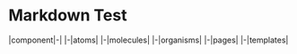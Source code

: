 Markdown Test
=============

|component|-|
|-|atoms|
|-|molecules|
|-|organisms|
|-|pages|
|-|templates|

